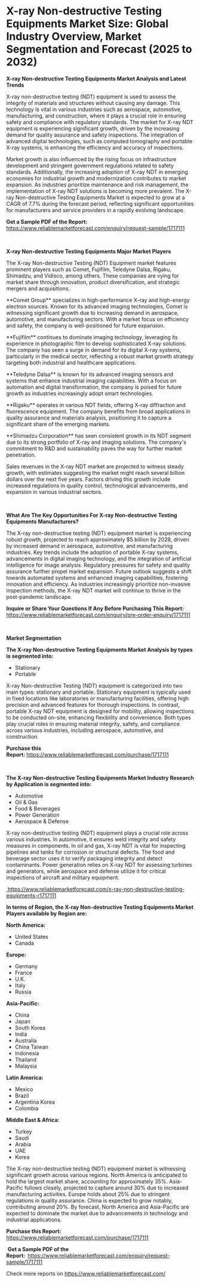 <p><h1>X-ray Non-destructive Testing Equipments Market Size: Global Industry Overview, Market Segmentation and Forecast (2025 to 2032)</h1></p><p><strong>X-ray Non-destructive Testing Equipments Market Analysis and Latest Trends</strong></p>
<p><p>X-ray non-destructive testing (NDT) equipment is used to assess the integrity of materials and structures without causing any damage. This technology is vital in various industries such as aerospace, automotive, manufacturing, and construction, where it plays a crucial role in ensuring safety and compliance with regulatory standards. The market for X-ray NDT equipment is experiencing significant growth, driven by the increasing demand for quality assurance and safety inspections. The integration of advanced digital technologies, such as computed tomography and portable X-ray systems, is enhancing the efficiency and accuracy of inspections.</p><p>Market growth is also influenced by the rising focus on infrastructure development and stringent government regulations related to safety standards. Additionally, the increasing adoption of X-ray NDT in emerging economies for industrial growth and modernization contributes to market expansion. As industries prioritize maintenance and risk management, the implementation of X-ray NDT solutions is becoming more prevalent. The X-ray Non-destructive Testing Equipments Market is expected to grow at a CAGR of 7.7% during the forecast period, reflecting significant opportunities for manufacturers and service providers in a rapidly evolving landscape.</p></p>
<p><strong>Get a Sample PDF of the Report:&nbsp;</strong> <a href="https://www.reliablemarketforecast.com/enquiry/request-sample/1717111?utm_campaign=3324&utm_medium=2&utm_source=Github&utm_content=ia&utm_term=25032025&utm_id=x-ray-non-destructive-testing-equipments">https://www.reliablemarketforecast.com/enquiry/request-sample/1717111</a></p>
<p>&nbsp;</p>
<p><strong>X-ray Non-destructive Testing Equipments Major Market Players</strong></p>
<p><p>The X-ray Non-destructive Testing (NDT) Equipment market features prominent players such as Comet, Fujifilm, Teledyne Dalsa, Rigaku, Shimadzu, and Vidisco, among others. These companies are vying for market share through innovation, product diversification, and strategic mergers and acquisitions.</p><p>**Comet Group** specializes in high-performance X-ray and high-energy electron sources. Known for its advanced imaging technologies, Comet is witnessing significant growth due to increasing demand in aerospace, automotive, and manufacturing sectors. With a market focus on efficiency and safety, the company is well-positioned for future expansion.</p><p>**Fujifilm** continues to dominate imaging technology, leveraging its experience in photographic film to develop sophisticated X-ray solutions. The company has seen a surge in demand for its digital X-ray systems, particularly in the medical sector, reflecting a robust market growth strategy targeting both industrial and healthcare applications.</p><p>**Teledyne Dalsa** is known for its advanced imaging sensors and systems that enhance industrial imaging capabilities. With a focus on automation and digital transformation, the company is poised for future growth as industries increasingly adopt smart technologies.</p><p>**Rigaku** operates in various NDT fields, offering X-ray diffraction and fluorescence equipment. The company benefits from broad applications in quality assurance and materials analysis, positioning it to capture a significant share of the emerging markets.</p><p>**Shimadzu Corporation** has seen consistent growth in its NDT segment due to its strong portfolio of X-ray and imaging solutions. The company's commitment to R&D and sustainability paves the way for further market penetration.</p><p>Sales revenues in the X-ray NDT market are projected to witness steady growth, with estimates suggesting the market might reach several billion dollars over the next five years. Factors driving this growth include increased regulations in quality control, technological advancements, and expansion in various industrial sectors.</p></p>
<p>&nbsp;</p>
<p><strong>What Are The Key Opportunities For X-ray Non-destructive Testing Equipments Manufacturers?</strong></p>
<p><p>The X-ray non-destructive testing (NDT) equipment market is experiencing robust growth, projected to reach approximately $5 billion by 2028, driven by increased demand in aerospace, automotive, and manufacturing industries. Key trends include the adoption of portable X-ray systems, advancements in digital imaging technology, and the integration of artificial intelligence for image analysis. Regulatory pressures for safety and quality assurance further propel market expansion. Future outlook suggests a shift towards automated systems and enhanced imaging capabilities, fostering innovation and efficiency. As industries increasingly prioritize non-invasive inspection methods, the X-ray NDT market will continue to thrive in the post-pandemic landscape.</p></p>
<p><strong>Inquire or Share Your Questions If Any Before Purchasing This Report:</strong> <a href="https://www.reliablemarketforecast.com/enquiry/pre-order-enquiry/1717111?utm_campaign=3324&utm_medium=2&utm_source=Github&utm_content=ia&utm_term=25032025&utm_id=x-ray-non-destructive-testing-equipments">https://www.reliablemarketforecast.com/enquiry/pre-order-enquiry/1717111</a></p>
<p>&nbsp;</p>
<p><strong>Market Segmentation</strong></p>
<p><strong>The X-ray Non-destructive Testing Equipments Market Analysis by types is segmented into:</strong></p>
<p><ul><li>Stationary</li><li>Portable</li></ul></p>
<p><p>X-ray Non-destructive Testing (NDT) equipment is categorized into two main types: stationary and portable. Stationary equipment is typically used in fixed locations like laboratories or manufacturing facilities, offering high precision and advanced features for thorough inspections. In contrast, portable X-ray NDT equipment is designed for mobility, allowing inspections to be conducted on-site, enhancing flexibility and convenience. Both types play crucial roles in ensuring material integrity, safety, and compliance across various industries, including aerospace, automotive, and construction.</p></p>
<p><strong>Purchase this Report:&nbsp;</strong><a href="https://www.reliablemarketforecast.com/purchase/1717111?utm_campaign=3324&utm_medium=2&utm_source=Github&utm_content=ia&utm_term=25032025&utm_id=x-ray-non-destructive-testing-equipments">https://www.reliablemarketforecast.com/purchase/1717111</a></p>
<p>&nbsp;</p>
<p><strong>The X-ray Non-destructive Testing Equipments Market Industry Research by Application is segmented into:</strong></p>
<p><ul><li>Automotive</li><li>Oil & Gas</li><li>Food & Beverages</li><li>Power Generation</li><li>Aerospace & Defense</li></ul></p>
<p><p>X-ray non-destructive testing (NDT) equipment plays a crucial role across various industries. In automotive, it ensures weld integrity and safety measures in components. In oil and gas, X-ray NDT is vital for inspecting pipelines and tanks for corrosion or structural defects. The food and beverage sector uses it to verify packaging integrity and detect contaminants. Power generation relies on X-ray NDT for assessing turbines and generators, while aerospace and defense utilize it for critical inspections of aircraft and military equipment.</p></p>
<p><a href="https://www.reliablemarketforecast.com/x-ray-non-destructive-testing-equipments-r1717111?utm_campaign=3324&utm_medium=2&utm_source=Github&utm_content=ia&utm_term=25032025&utm_id=x-ray-non-destructive-testing-equipments">&nbsp;https://www.reliablemarketforecast.com/x-ray-non-destructive-testing-equipments-r1717111</a></p>
<p><strong>In terms of Region, the X-ray Non-destructive Testing Equipments Market Players available by Region are:</strong></p>
<p>
    <p> <strong> North America: </strong>
        <ul>
            <li>United States</li>
            <li>Canada</li>
        </ul>
        </p> 
    <p> <strong> Europe: </strong>
        <ul>
            <li>Germany</li>
            <li>France</li>
            <li>U.K.</li>
            <li>Italy</li>
            <li>Russia</li>
        </ul>
        </p> 
    <p> <strong> Asia-Pacific: </strong>
        <ul>
            <li>China</li>
            <li>Japan</li>
            <li>South Korea</li>
            <li>India</li>
            <li>Australia</li>
            <li>China Taiwan</li>
            <li>Indonesia</li>
            <li>Thailand</li>
            <li>Malaysia</li>
        </ul>
        </p> 
    <p> <strong> Latin America: </strong>
        <ul>
            <li>Mexico</li>
            <li>Brazil</li>
            <li>Argentina Korea</li>
            <li>Colombia</li>
        </ul>
        </p> 
    <p> <strong> Middle East & Africa: </strong>
        <ul>
            <li>Turkey</li>
            <li>Saudi</li>
            <li>Arabia</li>
            <li>UAE</li>
            <li>Korea</li>
        </ul>
    </p>
    </p>
<p><p>The X-ray non-destructive testing (NDT) equipment market is witnessing significant growth across various regions. North America is anticipated to hold the largest market share, accounting for approximately 35%. Asia-Pacific follows closely, projected to capture around 30% due to increased manufacturing activities. Europe holds about 25% due to stringent regulations in quality assurance. China is expected to grow notably, contributing around 20%. By forecast, North America and Asia-Pacific are expected to dominate the market due to advancements in technology and industrial applications.</p></p>
<p><strong>Purchase this Report: </strong><a href="https://www.reliablemarketforecast.com/purchase/1717111?utm_campaign=3324&utm_medium=2&utm_source=Github&utm_content=ia&utm_term=25032025&utm_id=x-ray-non-destructive-testing-equipments">https://www.reliablemarketforecast.com/purchase/1717111</a></p>
<p>&nbsp;<strong>Get a Sample PDF of the Report:&nbsp;&nbsp;</strong><a href="https://www.reliablemarketforecast.com/enquiry/request-sample/1717111?utm_campaign=3324&utm_medium=2&utm_source=Github&utm_content=ia&utm_term=25032025&utm_id=x-ray-non-destructive-testing-equipments">https://www.reliablemarketforecast.com/enquiry/request-sample/1717111</a></p>
<p><strong></strong></p>
<p>Check more reports on <a href="https://www.reliablemarketforecast.com/?utm_campaign=3324&utm_medium=2&utm_source=Github&utm_content=ia&utm_term=25032025&utm_id=x-ray-non-destructive-testing-equipments">https://www.reliablemarketforecast.com/</a></p>